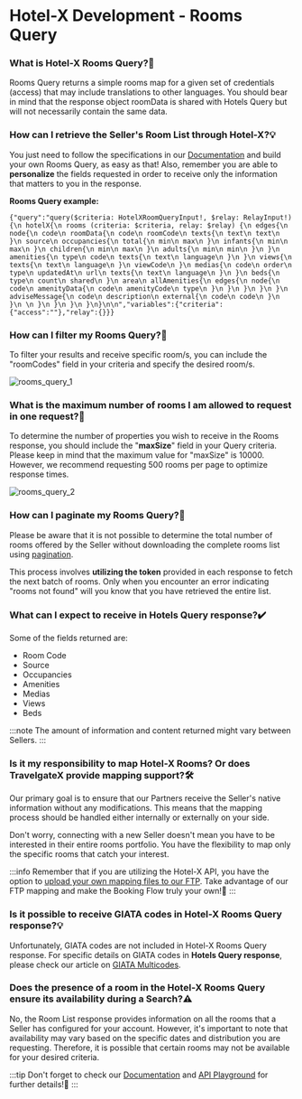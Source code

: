 ﻿---
sidebar_position: 3
---

# Hotel-X Development - Rooms Query

### What is Hotel-X Rooms Query?🏨
Rooms Query returns a simple rooms map for a given set of credentials (access) that may include translations to other languages. You should bear in mind that the response object roomData is shared with Hotels Query but will not necessarily contain the same data.

### How can I retrieve the Seller's Room List through Hotel-X?💡
You just need to follow the specifications in our [Documentation](/docs/apis/for-buyers/hotel-x-pull-buyers-api/content/rooms) and build your own Rooms Query, as easy as that! Also, remember you are able to **personalize** the fields requested in order to receive only the information that matters to you in the response.

**Rooms Query example:**
```
{"query":"query($criteria: HotelXRoomQueryInput!, $relay: RelayInput!){\n hotelX{\n rooms (criteria: $criteria, relay: $relay) {\n edges{\n node{\n code\n roomData{\n code\n roomCode\n texts{\n text\n text\n }\n source\n occupancies{\n total{\n min\n max\n }\n infants{\n min\n max\n }\n children{\n min\n max\n }\n adults{\n min\n min\n }\n }\n amenities{\n type\n code\n texts{\n text\n language\n }\n }\n views{\n texts{\n text\n language\n }\n viewCode\n }\n medias{\n code\n order\n type\n updatedAt\n url\n texts{\n text\n language\n }\n }\n beds{\n type\n count\n shared\n }\n area\n allAmenities{\n edges{\n node{\n code\n amenityData{\n code\n amenityCode\n type\n }\n }\n }\n }\n }\n adviseMessage{\n code\n description\n external{\n code\n code\n }\n }\n \n }\n }\n }\n }\n}\n\n","variables":{"criteria":{"access":""},"relay":{}}}
```
### How can I filter my Rooms Query?🔎
To filter your results and receive specific room/s, you can include the "roomCodes" field in your criteria and specify the desired room/s.

![rooms_query_1](https://storage.travelgate.com/kbase/rooms_query_1.jpg)

### What is the maximum number of rooms I am allowed to request in one request?🔢
To determine the number of properties you wish to receive in the Rooms response, you should include the "**maxSize**" field in your Query criteria.
Please keep in mind that the maximum value for "maxSize" is 10000. However, we recommend requesting 500 rooms per page to optimize response times.

![rooms_query_2](https://storage.travelgate.com/kbase/rooms_query_2.jpg)


### How can I paginate my Rooms Query?📑
Please be aware that it is not possible to determine the total number of rooms offered by the Seller without downloading the complete rooms list using [pagination](/kb/our-products/are-you-a-buyer/our-methods/static-content/faqs/token-based-pagination-hotel-room-destinations).

This process involves **utilizing the token** provided in each response to fetch the next batch of rooms. Only when you encounter an error indicating "rooms not found" will you know that you have retrieved the entire list.

### What can I expect to receive in Hotels Query response?✔️
Some of the fields returned are: 

- Room Code
- Source
- Occupancies
- Amenities
- Medias
- Views
- Beds

:::note
The amount of information and content returned might vary between Sellers.
:::

### Is it my responsibility to map Hotel-X Rooms? Or does TravelgateX provide mapping support?🛠️
Our primary goal is to ensure that our Partners receive the Seller's native information without any modifications. This means that the mapping process should be handled either internally or externally on your side.

Don't worry, connecting with a new Seller doesn't mean you have to be interested in their entire rooms portfolio. You have the flexibility to map only the specific rooms that catch your interest.

:::info
Remember that if you are utilizing the Hotel-X API, you have the option to [upload your own mapping files to our FTP](/docs/apis/for-buyers/hotel-x-pull-buyers-api/plugins/mapping). Take advantage of our FTP mapping and make the Booking Flow truly your own!🚀
:::

### Is it possible to receive GIATA codes in Hotel-X Rooms Query response?💡
Unfortunately,  GIATA codes are not included in Hotel-X Rooms Query response. For specific details on GIATA codes in **Hotels Query response**, please check our article on [GIATA Multicodes](/kb/our-products/are-you-a-buyer/mapping-solutions/giata/giata-multicodes).

### Does the presence of a room in the Hotel-X Rooms Query ensure its availability during a Search?⚠️
No, the Room List response provides information on all the rooms that a Seller has configured for your account. However, it's important to note that availability may vary based on the specific dates and distribution you are requesting. Therefore, it is possible that certain rooms may not be available for your desired criteria.

:::tip
Don't forget to check our [Documentation](/docs/apis/for-buyers/hotel-x-pull-buyers-api/content/rooms) and [API Playground](/playground) for further details!🚀
:::
 

